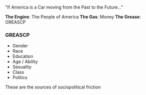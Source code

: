 
"If America is a Car moving from the Past to the Future..."

**The Engine**: The People of America
**The Gas**: Money
**The Grease**: GREASCP
### GREASCP
- Gender
- Race
- Education
- Age / Ability
- Sexuality
- Class
- Politics

These are the sources of sociopolitical friction
